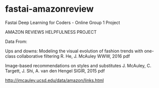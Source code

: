 # fastai-amazonreview
Fastai Deep Learning for Coders - Online Group 1 Project

AMAZON REVIEWS HELPFULNESS PROJECT

Data From:

Ups and downs: Modeling the visual evolution of fashion trends with one-class collaborative filtering
R. He, J. McAuley
WWW, 2016
pdf

Image-based recommendations on styles and substitutes
J. McAuley, C. Targett, J. Shi, A. van den Hengel
SIGIR, 2015
pdf 

http://jmcauley.ucsd.edu/data/amazon/links.html




